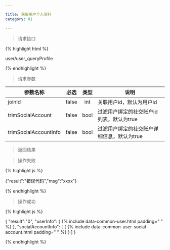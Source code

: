 ```yaml
---

title: 获取用户个人资料
category: 01

---
```


> 请求接口

{% highlight html %}

user/user_queryProfile

{% endhighlight %}

> 请求参数

|参数名称				|必选		|类型		| 说明									
|-----------------------|:---------:|:---------:|--------------------------------------------
|joinId					|false		|int		|关联用户id，默认为用户id				
|trimSocialAccount		|false		|bool		|过滤用户绑定的社交账户id列表，默认为true
|trimSocialAccountInfo	|false		|bool		|过滤用户绑定的社交账户详细信息，默认为true

> 返回结果

> 操作失败

{% highlight js %}

{"result":"错误代码","msg":"xxxx"}

{% endhighlight %}

> 操作成功

{% highlight js %}

{
	"result":"0",
	"userInfo":
	{
		{% include data-common-user.html padding="		" %}
	},
	"socialAccountInfo":
	[
		{
			{% include data-common-user-social-account.html padding="			" %}
		}
	]
}

{% endhighlight %}
